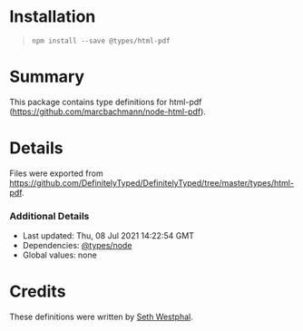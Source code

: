 # Installation
> `npm install --save @types/html-pdf`

# Summary
This package contains type definitions for html-pdf (https://github.com/marcbachmann/node-html-pdf).

# Details
Files were exported from https://github.com/DefinitelyTyped/DefinitelyTyped/tree/master/types/html-pdf.

### Additional Details
 * Last updated: Thu, 08 Jul 2021 14:22:54 GMT
 * Dependencies: [@types/node](https://npmjs.com/package/@types/node)
 * Global values: none

# Credits
These definitions were written by [Seth Westphal](https://github.com/westy92).
